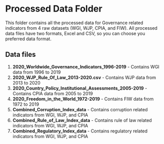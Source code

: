 # Processed Data Folder
This folder contains all the processed data for Governance related indicators from 4 raw datasets (WGI, WJP, CPIA, and FIW). All processed data files have two formats, Excel and CSV, so you can choose you preferred data format.

## Data files
1. **2020_Worldwide_Governance_Indicators_1996-2019** - Contains WGI data from 1996 to 2019
2. **2020_WJP_Rule_Of_Law_2013-2020.csv** - Contains WJP data from 2013 to 2020
3. **2020_Country_Policy_Institutional_Assessments_2005-2019** - Contains CPIA data from 2005 to 2019
4. **2020_Freedom_in_the_World_1972-2019** - Contains FIW data from 1972 to 2019
5. **Combined_Corruption_Index_data** - Contains corruption related indicators from WGI, WJP, and CPIA
6. **Combined_Rule_of_Law_Index_data** - Contains rule of law related indicators from WGI, WJP, and CPIA
7. **Combined_Regulatory_Index_data** - Contains regulatory related indicators from WGI, WJP, and CPIA